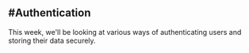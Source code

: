 #Authentication
---

This week, we'll be looking at various ways of authenticating users and storing their data securely.